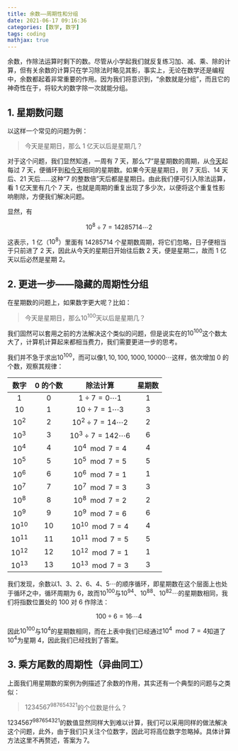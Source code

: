 ```yaml
---
title: 余数——周期性和分组
date: 2021-06-17 09:16:36
categories: [数学, 数字]
tags: coding
mathjax: true
---
```


余数，作除法运算时剩下的数。尽管从小学起我们就反复练习加、减、乘、除的计算，但有关余数的计算只在学习除法时略见其影，事实上，无论在数学还是编程中，余数都起着非常重要的作用。因为我们将意识到，“余数就是分组”，而且它的神奇性在于，将较大的数字除一次就能分组。

<!-- more -->

## 1. 星期数问题

以这样一个常见的问题为例：

> 今天是星期日，那么 1 亿天以后是星期几？

对于这个问题，我们显然知道，一周有 7 天，那么“7”是星期数的周期，从<u>今天</u>起每过 7 天，便循环到<u>和今天</u>相同的星期数。如果今天是星期日，则 7 天后、14 天后、21 天后......这种“7 的整数倍”天后都是星期日。由此我们便可引入除法运算，看 1 亿天里有几个 7 天，也就是周期的重复出现了多少次，以便将这个重复性影响剔除，方便我们解决问题。

显然，有

$$
10^8 \div 7 =14285714 \cdots 2
$$

这表示，1 亿（$10^8$）里面有 14285714 个星期数周期，将它们忽略，日子便相当于只前进了 2 天，因此从今天的星期日开始往后数 2 天，便是星期二，故而 1 亿天以后必然是星期 2。

## 2. 更进一步——隐藏的周期性分组

在星期数的问题上，如果数字更大呢？比如：

> 今天是星期日，那么$10^{100}$天以后是星期几？

我们固然可以套用之前的方法解决这个类似的问题，但是说实在的$10^{100}$这个数太大了，计算机计算起来都相当费力，我们需要更进一步的思考。

我们并不急于求出$10^{100}$，而可以像$1,10,100,1000,10000\cdots$这样，依次增加 0 的个数，观察其规律：

|   数字    | 0 的个数 |           除法计算           | 星期数 |
| :-------: | :------: | :--------------------------: | :----: |
|    $1$    |    0     |   $1 \div 7 = 0 \cdots 1$    |   1    |
|   $10$    |    1     |   $10 \div 7 = 1 \cdots 3$   |   3    |
|  $10^2$   |    2     | $10^2 \div 7 = 14 \cdots 2$  |   2    |
|  $10^3$   |    3     | $10^3 \div 7 = 142 \cdots 6$ |   6    |
|  $10^4$   |    4     |      $10^4 \mod 7 = 4$       |   4    |
|  $10^5$   |    5     |      $10^5 \mod 7 = 5$       |   5    |
|  $10^6$   |    6     |      $10^6 \mod 7 = 1$       |   1    |
|  $10^7$   |    7     |      $10^7 \mod 7 = 3$       |   3    |
|  $10^8$   |    8     |      $10^8 \mod 7 = 2$       |   2    |
|  $10^9$   |    9     |      $10^9 \mod 7 = 6$       |   6    |
| $10^{10}$ |    10    |     $10^{10} \mod 7 = 4$     |   4    |
| $10^{11}$ |    11    |     $10^{11} \mod 7 = 5$     |   5    |
| $10^{12}$ |    12    |     $10^{12} \mod 7 = 1$     |   1    |
| $10^{13}$ |    13    |     $10^{13} \mod 7 = 3$     |   3    |

我们发现，余数以$1、3、2、6、4、5\cdots$的顺序循环，即星期数在这个层面上也处于循环之中，循环周期为 6，故而$10^{100}$与$10^{94}、10^{88}、10^{82}\cdots$的星期数相同，我们将指数位置处的 100 对 6 作除法：

$$
100 \div 6 = 16 \cdots 4
$$

因此$10^{100}$与$10^{4}$的星期数相同，而在上表中我们已经通过$10^4 \mod 7 = 4$知道了$10^{4}$为星期 4，因此我们已经找到了答案。

## 3. 乘方尾数的周期性（异曲同工）

上面我们用星期数的案例为例描述了余数的作用，其实还有一个典型的问题与之类似：

> $1234567^{987654321}$的个位数是什么？

$1234567^{987654321}$的数值显然同样大到难以计算，我们可以采用同样的做法解决这个问题，此外，由于我们只关注个位数字，因此可将高位数字忽略掉。具体计算方法这里不再赘述，答案为 7。
